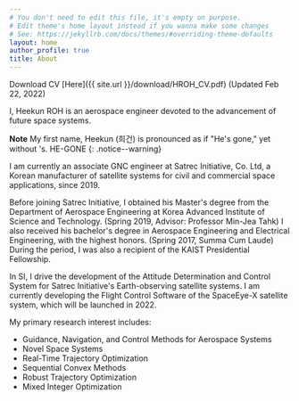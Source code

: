 ```yaml
---
# You don't need to edit this file, it's empty on purpose.
# Edit theme's home layout instead if you wanna make some changes
# See: https://jekyllrb.com/docs/themes/#overriding-theme-defaults
layout: home
author_profile: true
title: About
---
```


Download CV [Here]({{ site.url }}/download/HROH_CV.pdf) (Updated Feb 22, 2022)

I, Heekun ROH is an aerospace engineer devoted to the advancement of future space systems. 

**Note** My first name, Heekun (희건) is pronounced as if "He's gone," yet without 's. HE-GONE
{: .notice--warning}

I am currently an associate GNC engineer at Satrec Initiative, Co. Ltd, a Korean manufacturer of satellite systems for civil and commercial space applications, since 2019. 

Before joining Satrec Initiative, I obtained his Master's degree from the Department of Aerospace Engineering at Korea Advanced Institute of Science and Technology. (Spring 2019, Advisor: Professor Min-Jea Tahk)
I also received his bachelor's degree in Aerospace Engineering and Electrical Engineering, with the highest honors. (Spring 2017, Summa Cum Laude) 
During the period, I was also a recipient of the KAIST Presidential Fellowship. 

In SI, I drive the development of the Attitude Determination and Control System for Satrec Initiative's Earth-observing satellite systems. 
I am currently developing the Flight Control Software of the SpaceEye-X satellite system, which will be launched in 2022.

My primary research interest includes: 
- Guidance, Navigation, and Control Methods for Aerospace Systems
- Novel Space Systems 
- Real-Time Trajectory Optimization
- Sequential Convex Methods 
- Robust Trajectory Optimization 
- Mixed Integer Optimization 



